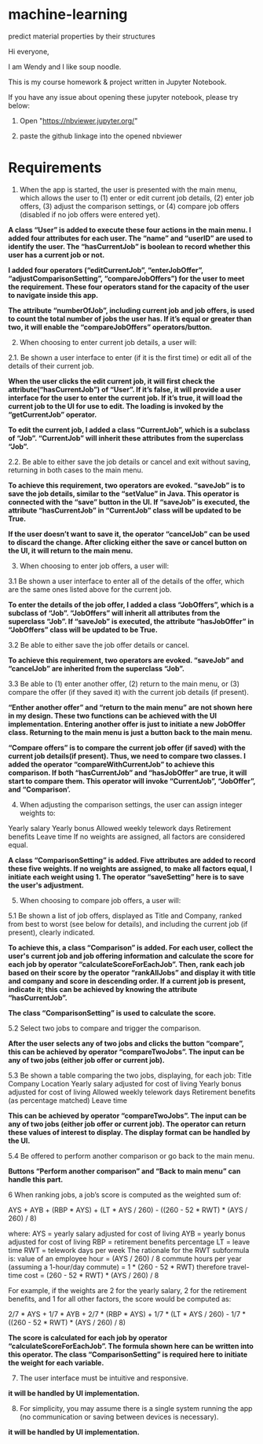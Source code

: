 # machine-learning
predict material properties by their structures

Hi everyone,

I am Wendy and I like soup noodle. 

This is my course homework & project written in Jupyter Notebook.

If you have any issue about opening these jupyter notebook, please try below:
1. Open "https://nbviewer.jupyter.org/"

2. paste the github linkage into the opened nbviewer


# Requirements
1. When the app is started, the user is presented with the main menu, which allows the user to (1) enter or edit current job details, (2) enter job offers, (3) adjust the comparison settings, or (4) compare job offers (disabled if no job offers were entered yet).  

**A class “User” is added to execute these four actions in the main menu. I added four attributes for each user. The “name” and “userID” are used to identify the user. The “hasCurrentJob” is boolean to record whether this user has a current job or not.** 

**I added four operators (“editCurrentJob”, “enterJobOffer”, “adjustComparisonSetting”, “compareJobOffers”) for the user to meet the requirement. These four operators stand for the capacity of the user to navigate inside this app.**

**The attribute “numberOfJob”, including current job and job offers, is used to count the total number of jobs the user has. If it’s equal or greater than two, it will enable the “compareJobOffers” operators/button.** 


2. When choosing to enter current job details, a user will:

2.1. Be shown a user interface to enter (if it is the first time) or edit all of the details of their current job.

**When the user clicks the edit current job, it will first check the attribute(“hasCurrentJob”) of “User”. If it’s false, it will provide a user interface for the user to enter the current job. If it’s true, it will load the current job to the UI for use to edit. The loading is invoked by the “getCurrentJob” operator.**
 
**To edit the current job, I added a class “CurrentJob”, which is a subclass of “Job”. “CurrentJob” will inherit these attributes from the superclass “Job”.** 

2.2. Be able to either save the job details or cancel and exit without saving, returning in both cases to the main menu.

**To achieve this requirement, two operators are evoked. “saveJob” is to save the job details, similar to the “setValue” in Java. This operator is connected with the “save” button in the UI. If “saveJob” is executed, the attribute “hasCurrentJob” in “CurrentJob” class will be updated to be True.**

**If the user doesn’t want to save it, the operator “cancelJob” can be used to discard the change. After clicking either the save or cancel button on the UI, it will return to the main menu.**

3. When choosing to enter job offers, a user will:

3.1 Be shown a user interface to enter all of the details of the offer, which are the same ones listed above for the current job.

**To enter the details of the job offer, I added a class “JobOffers”, which is a subclass of “Job”. “JobOffers” will inherit all attributes from the superclass “Job”. If “saveJob” is executed, the attribute “hasJobOffer” in “JobOffers” class will be updated to be True.**

3.2 Be able to either save the job offer details or cancel.

**To achieve this requirement, two operators are evoked. “saveJob” and “cancelJob” are inherited from the superclass “Job”.**


3.3 Be able to (1) enter another offer, (2) return to the main menu, or (3) compare the offer (if they saved it) with the current job details (if present).

**“Enther another offer” and “return to the main menu” are not shown here in my design. These two functions can be achieved with the UI implementation. Entering another offer is just to initiate a new JobOffer class. Returning to the main menu is just a button back to the main menu.** 

**“Compare offers” is to compare the current job offer (if saved) with the current job details(if present). Thus, we need to compare two classes. I added the operator “compareWithCurrentJob” to achieve this comparison. If both “hasCurrentJob” and “hasJobOffer” are true, it will start to compare them. This operator will invoke “CurrentJob”, “JobOffer”, and “Comparison’.**

		
4. When adjusting the comparison settings, the user can assign integer weights to:

Yearly salary
Yearly bonus
Allowed weekly telework days
Retirement benefits
Leave time
If no weights are assigned, all factors are considered equal. 

**A class “ComparisonSetting” is added. Five attributes are added to record these five weights. If no weights are assigned, to make all factors equal, I initiate each weight using 1. The operator “saveSetting” here is to save the user's adjustment.**

5. When choosing to compare job offers, a user will:

5.1 Be shown a list of job offers, displayed as Title and Company, ranked from best to worst (see below for details), and including the current job (if present), clearly indicated.

**To achieve this, a class “Comparison” is added. For each user, collect the user's current job and job offering information and calculate the score for each job by operator “calculateScoreForEachJob”. Then, rank each job based on their score by the operator “rankAllJobs” and display it with title and company and score in descending order. If a current job is present, indicate it; this can be achieved by knowing the attribute “hasCurrentJob”.**
		
**The class “ComparisonSetting” is used to calculate the score.**

5.2 Select two jobs to compare and trigger the comparison.

**After the user selects any of two jobs and clicks the button “compare”, this can be achieved by operator “compareTwoJobs”. The input can be any of two jobs (either job offer or current job).** 

5.3 Be shown a table comparing the two jobs, displaying, for each job:
Title
Company
Location
Yearly salary adjusted for cost of living
Yearly bonus adjusted for cost of living
Allowed weekly telework days
Retirement benefits (as percentage matched)
Leave time

**This can be achieved by operator “compareTwoJobs”. The input can be any of two jobs (either job offer or current job). The operator can return these values of interest to display. The display format can be handled by the UI.** 


5.4 Be offered to perform another comparison or go back to the main menu.

**Buttons “Perform another comparison” and “Back to main menu” can handle this part.** 


6 When ranking jobs, a job’s score is computed as the weighted sum of:

AYS + AYB + (RBP * AYS) + (LT * AYS / 260) - ((260 - 52 * RWT) * (AYS / 260) / 8)

where:
AYS = yearly salary adjusted for cost of living
AYB = yearly bonus adjusted for cost of living
RBP = retirement benefits percentage
LT = leave time
RWT = telework days per week
The rationale for the RWT subformula is:
value of an employee hour = (AYS / 260) / 8
commute hours per year (assuming a 1-hour/day commute) =
1 * (260 - 52 * RWT)
therefore travel-time cost = (260 - 52 * RWT) * (AYS / 260) / 8

For example, if the weights are 2 for the yearly salary, 2 for the retirement benefits, and 1 for all other factors, the score would be computed as:


2/7 * AYS + 1/7 * AYB + 2/7 * (RBP * AYS) + 1/7 * (LT * AYS / 260) - 1/7 * ((260 - 52 * RWT) * (AYS / 260) / 8)

**The score is calculated for each job by operator “calculateScoreForEachJob”. The formula shown here can be written into this operator. The class “ComparisonSetting” is required here to initiate the weight for each variable.**


7. The user interface must be intuitive and responsive.

**it will be handled by UI implementation.**

8. For simplicity, you may assume there is a single system running the app (no communication or saving between devices is necessary).

**it will be handled by UI implementation.**
